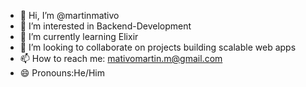 - 👋 Hi, I’m @martinmativo
- 👀 I’m interested in Backend-Development
- 🌱 I’m currently learning Elixir 
- 💞️ I’m looking to collaborate on projects building scalable web apps
- 📫 How to reach me: mativomartin.m@gmail.com
- 😄 Pronouns:He/Him


<!---
martinmativo/martinmativo is a ✨ special ✨ repository because its `README.md` (this file) appears on your GitHub profile.
You can click the Preview link to take a look at your changes.
--->
